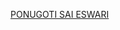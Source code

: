 [PONUGOTI SAI ESWARI](https://www.credly.com/badges/e09b9818-f360-4589-b073-5e47be85e951/public_url)
